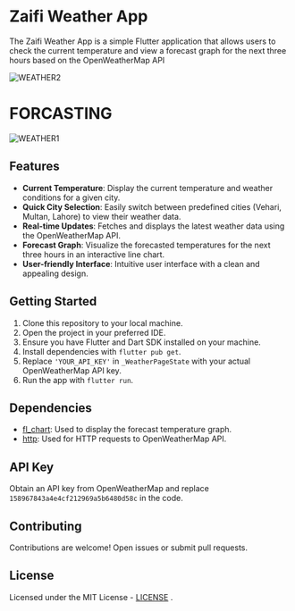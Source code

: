 # Zaifi Weather App

The Zaifi Weather App is a simple Flutter application that allows users to check the current temperature and view a forecast graph for the next three hours based on the OpenWeatherMap API

![WEATHER2](https://github.com/Zaifi059/Weatherapp/assets/125743722/77f5229a-b355-48f0-ba15-67fd69275fb6)

# FORCASTING

![WEATHER1](https://github.com/Zaifi059/Weatherapp/assets/125743722/598cb9bc-c6b9-49cb-994c-64d0d5eb89a0)


## Features

- **Current Temperature**: Display the current temperature and weather conditions for a given city.
- **Quick City Selection**: Easily switch between predefined cities (Vehari, Multan, Lahore) to view their weather data.
- **Real-time Updates**: Fetches and displays the latest weather data using the OpenWeatherMap API.
- **Forecast Graph**: Visualize the forecasted temperatures for the next three hours in an interactive line chart.
- **User-friendly Interface**: Intuitive user interface with a clean and appealing design.

## Getting Started

1. Clone this repository to your local machine.
2. Open the project in your preferred IDE.
3. Ensure you have Flutter and Dart SDK installed on your machine.
4. Install dependencies with `flutter pub get`.
5. Replace `'YOUR_API_KEY'` in `_WeatherPageState` with your actual OpenWeatherMap API key.
6. Run the app with `flutter run`.

## Dependencies

- [fl_chart](https://pub.dev/packages/fl_chart): Used to display the forecast temperature graph.
- [http](https://pub.dev/packages/http): Used for HTTP requests to OpenWeatherMap API.

## API Key

Obtain an API key from OpenWeatherMap and replace `158967843a4e4cf212969a5b6480d58c` in the code.

## Contributing

Contributions are welcome! Open issues or submit pull requests.

## License

Licensed under the MIT License -  [LICENSE](LICENSE) .
